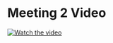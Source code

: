 # Meeting 2 Video

[![Watch the video](https://img.youtube.com/vi/_lSJgsBu4jI/0.jpg)](https://www.youtube.com/watch?v=_lSJgsBu4jI)
